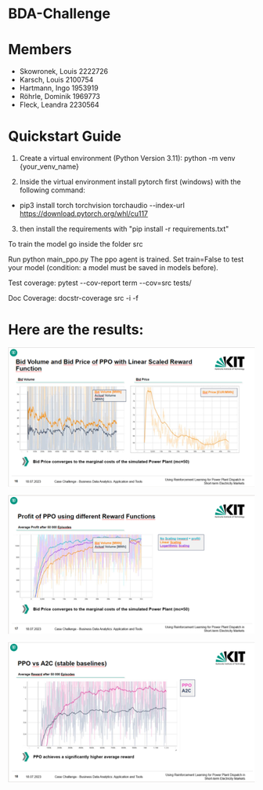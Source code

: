 # BDA-Challenge 

# Members
- Skowronek, Louis 2222726
- Karsch, Louis 2100754
- Hartmann, Ingo 1953919
- Röhrle, Dominik 1969773
- Fleck, Leandra 2230564

# Quickstart Guide
1. Create a virtual environment (Python Version 3.11): python -m venv {your_venv_name}

2. Inside the virtual environment install pytorch first (windows) with the following command:
- pip3 install torch torchvision torchaudio --index-url https://download.pytorch.org/whl/cu117
3. then install the requirements with "pip install -r requirements.txt"

To train the model go inside the folder src

Run python main_ppo.py
The ppo agent is trained. Set train=False to test your model (condition: a model must be saved in models before).

Test coverage: pytest --cov-report term --cov=src tests/

Doc Coverage: docstr-coverage src -i -f


# Here are the results:

![image.png](./images/image1.png)


![image-1.png](./images/image2.png)


![image-2.png](./images/image3.png)

